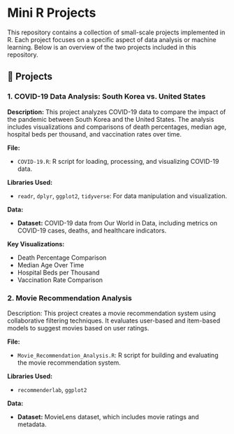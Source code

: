 # Mini R Projects

This repository contains a collection of small-scale projects implemented in R. Each project focuses on a specific aspect of data analysis or machine learning. Below is an overview of the two projects included in this repository.

## 📁 Projects

### 1. COVID-19 Data Analysis: South Korea vs. United States

**Description:**
This project analyzes COVID-19 data to compare the impact of the pandemic between South Korea and the United States. The analysis includes visualizations and comparisons of death percentages, median age, hospital beds per thousand, and vaccination rates over time.

**File:**
- `COVID-19.R`: R script for loading, processing, and visualizing COVID-19 data.

**Libraries Used:**
- `readr`, `dplyr`, `ggplot2`, `tidyverse`: For data manipulation and visualization.

**Data:**
- **Dataset:** COVID-19 data from Our World in Data, including metrics on COVID-19 cases, deaths, and healthcare indicators.

**Key Visualizations:**
- Death Percentage Comparison
- Median Age Over Time
- Hospital Beds per Thousand
- Vaccination Rate Comparison

### 2. Movie Recommendation Analysis
Description: This project creates a movie recommendation system using collaborative filtering techniques. It evaluates user-based and item-based models to suggest movies based on user ratings.

**File:**
- `Movie_Recommendation_Analysis.R`: R script for building and evaluating the movie recommendation system.

**Libraries Used:**
- `recommenderlab`, `ggplot2`

**Data:**
- **Dataset:** MovieLens dataset, which includes movie ratings and metadata.
